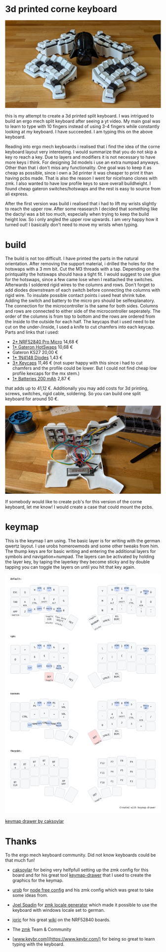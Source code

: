 3d printed corne keyboard
==========================
![dashboard](3dpcorne.jpg)

this is my attempt to create a 3d printed split keyboard. I was intrigued to build an ergo mech split keyboard after seeing a yt video. My main goal was to learn to type with 10 fingers instead of using 3-4 fingers while constantly looking at my keyboard. I have succeeded. I am typing this on the above keyboard.

Reading into ergo mech keyboards i realised that i find the idea of the corne keyboard layout very interesting. I would summarize that you do not skip a key ro reach a key. Due to layers and modifiers it is not necessary to have more keys i think. For designing 3d models i use an extra numpad anyways. Other than that i don't miss any functionality. One goal was to keep it as cheap as possible, since i own a 3d printer it was cheaper to print it than having pcbs made. That is also the reason I went for nice!nano clones with zmk. I also wanted to have low profile keys to save overall buildheight. I found cheap gateron switches/hotswaps and the rest is easy to source from ali express.

After the first version was build i realised that i had to lift my wrists slightly to reach the upper row. After some reasearch I decided that something like the dactyl was a bit too much, especially when trying to keep the build height low. So i only angled the upper row upwards. I am very happy how it turned out! I basically don't need to move my wrists when typing.

build
==========================
The build is not too difficult. I have printed the parts in the natural orientation. After removing the support material, i drilled the holes for the hotswaps with a 3 mm bit. Cut the M3 threads with a tap. Depending on the printquality the hotswaps should hava a tight fit. I would suggest to use glue for the hotswaps, since a few came lose when I reattached the switches. Afterwards I soldered rigid wires to the columns and rows. Don't forget to add diodes downstream of each switch before connecting the columns with rigid wire. To insulate possible contact points i used heat shrink tube. Adding the switch and battery to the micro pro should be selfexplanatory. The connection for the microcontroller is the same for both sides. Columns and rows are connected to either side of the microcontroller seperately. The order of the columns is from top to bottom and the rows are ordered from the inside to the outside for each half. The keycaps that i used need to be cut on the under-/inside, I used a knife to cut chamfers into each keycap. Parts and links that i used:

- [2* NRF52840 Pro Micro](https://www.aliexpress.com/item/1005006035267231.html?spm=a2g0o.order_list.order_list_main.90.39655c5fdYkAzp) 14,68 €
- [1* Gateron HotSwaps](https://www.aliexpress.com/item/1005006364529726.html?spm=a2g0o.order_list.order_list_main.95.39655c5fdYkAzp) 10,68 €
- Gateron KS27 20,00 €
- [1* 1N4148 Diodes](https://www.aliexpress.com/item/1005006127068810.html?spm=a2g0o.order_list.order_list_main.135.39655c5fdYkAzp) 1,43 €
- [3* Keycaps](https://www.aliexpress.com/item/1005005305167568.html?spm=a2g0o.order_list.order_list_main.35.39655c5fdYkAzp) 11,46 € (not super happy with this since i had to cut chamfers and the profile could be lower. But I could not find cheap low profile kexcaps for the mx stem.)
- [1* Batteries 200 mAh](https://www.aliexpress.com/item/1005006284939857.html?spm=a2g0o.order_list.order_list_main.84.39655c5fdYkAzp) 2,87 €

that adds up to 41,12 €. Additionally you may add costs for 3d printing, screws, switches, rigid cable, soldering. So you can build one split keyboard for around 50 €.

![wiring](internals.jpg)

If somebody would like to create pcb's for this version of the corne keyboard, let me know! I would create a case that could mount the pcbs.

keymap
==========================

This is the keymap I am using. The basic layer is for writing with the german qwertz layout. I use urobs homerowmods and some other tweaks from him. The thump keys are for basic writing and entering the additional layers for symbols and navigation+numpad. The layers can be activated by holding the layer key, by taping the layerkey they become sticky and by double tapping you can toggle the layers on until you hit that key again.

![alt text](https://github.com/Finnitio/3dpcorne-shield-nodefree/blob/main/my_keymap.png?raw=true)

[keymap drawer by caksoylar](https://caksoylar.github.io/keymap-drawer?keymap_yaml=H4sIAAAAAAAC_41W3XbaRhC-91NMcFK1ibAM-JekP1iWbGoMipHt0NSlAtaGg0BUEqEcSi96keukPSdXOScvkIte9AnqN8mTdLUzK4tasbnRN3wz32h2dmfFKpjlSgXKVWgx15vAZY-5HZj0wi448MpxxwzcXp_B7JdBv9ln05bn-J0iXDLf7wVaMGFsNF9ZBc-HmeeHXa_pOlNvHBZhFozcHsfQHzMVfG8SFKGgQttzx4MhtzdVCLvjQYub-XmUImAMumE4CoqadsXfP26ttb2B1nb6gTd1HV_jbx84o2zHdybM11qu19IGTm-oHRmN45LVrFuGvjborGIBK1THCsBi5W3PH7Km74VOyDrklTVXSo3aqd0UlTcLv241C1Ea5gdRmg67dMauyJgFo64LhOcI5wgGwgmCjdBAOEUoI9QQLITr9wLt0p7AGa-lpEK3COfl6hxiri443T6pzGNuX3D1w7Jp35CmIEsVouAA4TAO-H4xIKKO0hJVUt54_S4ubaF6UbVlYZrzsq0fkv8HhBcI1LgzBFwwVBGO40SKqqjAz4byVLl5s7JGZDFJfkvkgySZJbKZIOuNY1FcEPba_anwh97VlcsSIdHy_x-kO6MAzj2_g3Enhh3HV0tn1dM7s9atkm7E8Xt1Sxch-4boaDAd4IGCzDcZMn4ig35--uOj9HwhjX__JutHIr6Snrk0LshQMgoxP0vXM2l8R8b1B8SHxD-WAY_I0BC-JHom_S-locSV_bNQ_e1n5jcZuiqN329Lbutm4XTEitDl1xO_OaIG4iFP9ppC5QbBEhswdF4Nx7QHipKET6_fgnUgTYHWATf_ir1ntQoKVGrxNsIOwi7Ck8WmUvZopCjRG0KZ-E-BPHnM8XMfL2Dj9uRupk3uVsrkZrKZxdHVUtZ9WDvGduk1nEqjup_0wzpCDiGPUBCQ-TqTkpHgZm7u38m7N-2SX-dBi65iEYAzq6wnpl1yuRQun8IVUrgN4mgFZg5Xa-JGm7jR5u7n17wEmDnspLmBsImwlRK6Z4NeObk3o2FBzTQp-TohAtVfuDfHzfclZXfwwb_OLY9_GrMwKsLLPD-F-a0L7urzY3cabbXLafpqqtFNp9K0XUjJdlJSsxrLaHa4Zps0VqluG8uIdrloh0T88C8t5MNWSMhwNu8T8X85-QXRmyVEvBWJAvUlVbwZu4uqZQrMrauQy5HOPOKzxE_WXbr_ABeU_WslCgAA)

Thanks
==========================
To the ergo mech keyboard community. Did not know keyboards could be that much fun!

- [caksoylar](https://github.com/caksoylar) for being very helfpfull setting up the zmk config for this board and for his great tool [keymap-drawer](https://github.com/caksoylar/keymap-drawer) that I used to create the graphics for the keymap.

- [urob](https://github.com/urob) for [node free config](https://github.com/urob/zmk-helpers) and his zmk config which was great to take some ideas from.

- [Joel Spadin](https://github.com/joelspadin) for [zmk locale generator](https://github.com/joelspadin/zmk-locale-generator) which made it possible to use the keyboard with windows locale set to german.

- [joric](https://github.com/joric) for his great [wiki](https://github.com/joric/nrfmicro/wiki/Alternatives) on the NRF52840 boards.

- The [zmk](https://zmk.dev/) Team & Community

- [www.keybr.com](https://www.keybr.com/) for being so great to learn typing with the keyboard.
